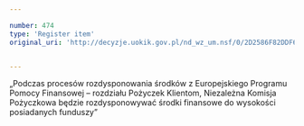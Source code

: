 ```yaml
---

number: 474
type: 'Register item'
original_uri: 'http://decyzje.uokik.gov.pl/nd_wz_um.nsf/0/2D2586F82DDF6BA1C12572DD00329586?OpenDocument'


---
```


„Podczas procesów rozdysponowania środków z Europejskiego Programu Pomocy Finansowej – rozdziału Pożyczek Klientom, Niezależna Komisja Pożyczkowa będzie rozdysponowywać środki finansowe do wysokości posiadanych funduszy”
